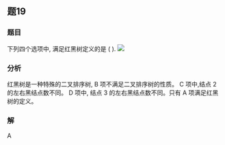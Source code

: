 ## 题19
### 题目
下列四个选项中, 满足红黑树定义的是 ( ).
![](https://img.hwenyi.tech/202408310450447.webp)
### 分析
红黑树是一种特殊的二叉排序树, $\mathrm{B}$ 项不满足二叉排序树的性质。
$\mathrm{C}$ 项中,结点 2 的左右黑结点数不同。
D 项中, 结点 3 的左右黑结点数不同。只有 A 项满足红黑树的定义。
### 解
A